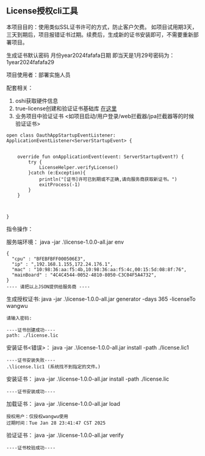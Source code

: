 ## License授权cli工具

本项目目的：使用类似SSL证书许可的方式，防止客户欠费。
如项目试用期3天，三天到期后，项目报错证书过期。续费后，生成新的证书安装即可，不需要重新部署项目。

生成证书默认密码  月份year2024fafafa日期   即当天是1月29号密码为：1year2024fafafa29

项目使用者：部署实施人员

配套相关：

1. oshi获取硬件信息
2. true-license创建和验证证书基础库 [在这里](https://github.com/laifugroup/platform-license-library)
3. 业务项目中验证证书 <如项目启动/用户登录/web拦截器/jpa拦截器等的时候验证证书>
````
open class OauthAppStartupEventListener: ApplicationEventListener<ServerStartupEvent> {


    override fun onApplicationEvent(event: ServerStartupEvent?) {
        try {
            LicenseHelper.verifyLicense()
        }catch (e:Exception){
            println("[证书]许可已到期或不正确,请向服务商获取新证书。")
            exitProcess(-1)
        }
    }



}
````
指令操作：

服务端环境：
java -jar .\license-1.0.0-all.jar env

````
{
  "cpu" : "BFEBFBFF000506E3",
  "ip" : ",192.168.1.155,172.24.176.1",
  "mac" : "10:98:36:aa:f5:4b,10:98:36:aa:f5:4c,00:15:5d:08:8f:76",
  "mainBoard" : "4C4C4544-0052-4810-8050-C3C04F5A4732",
}
---- 请把以上JSON提供给服务商 ----

````
生成授权证书:
java -jar .\license-1.0.0-all.jar generator -days 365 -licenseTo wangwu

````
请输入密码: 

----证书创建成功----
path: ./license.lic
````
安装证书<错误>：
java -jar .\license-1.0.0-all.jar install -path ./license.lic1
````
----证书安装失败----
.\license.lic1 (系统找不到指定的文件。)
````
安装证书：
java -jar .\license-1.0.0-all.jar install -path ./license.lic
````
----证书安装成功----
````
加载证书：
java -jar .\license-1.0.0-all.jar load 
````
授权用户：仅授权wangwu使用
过期时间：Tue Jan 28 23:41:47 CST 2025
````

验证证书：
java -jar .\license-1.0.0-all.jar verify

````
----证书校验成功----
````


